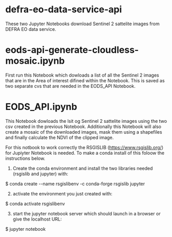 # defra-eo-data-service-api
These two Jupyter Notebooks download Sentinel 2 sattelite images from DEFRA EO data service.

# eods-api-generate-cloudless-mosaic.ipynb
First run this Notebook which dowloads a list of all the Sentinel 2 images that are in the Area of interest difined within the Notebook. This is saved as two separate 
cvs that are needed in the EODS_API Notebook.

# EODS_API.ipynb
This Notebook dowloads the lsit og Sentinel 2 sattelite images using the two csv created in the previous Notebook. Additionally this Notebook will also create a mosaic of the downloaded images, mask them using a shapefiles and finally calculate the NDVI of the clipped image. 

For this notbook to work correctly the RSGISLIB (https://www.rsgislib.org/) for Jupiyter Notebook is needed. 
To make a conda install of this foloow the instructions below. 

1. Create the conda environment and install the two libraries  needed (rsgislib and jupyter) with:

$ conda create --name rsgislibenv -c conda-forge rsgislib jupyter
 
2. activate the environment you just created with:

$ conda activate rsgislibenv
 
3. start the jupyter notebook server which should launch in a browser or give the localhost URL:

$ jupyter notebook
 
